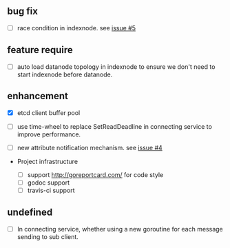 ## bug fix

- [ ] race condition in indexnode. see [issue #5](https://github.com/amyangfei/dynamicmq-go/issues/5)

## feature require

- [ ] auto load datanode topology in indexnode to ensure we don't need to start indexnode before datanode.

## enhancement

- [X] etcd client buffer pool

- [ ] use time-wheel to replace SetReadDeadline in connecting service to improve performance.

- [ ] new attribute notification mechanism. see [issue #4](https://github.com/amyangfei/dynamicmq-go/issues/4)

* Project infrastructure

    - [ ] support http://goreportcard.com/ for code style
    - [ ] godoc support
    - [ ] travis-ci support

## undefined

- [ ] In connecting service, whether using a new goroutine for each message sending to sub client.
